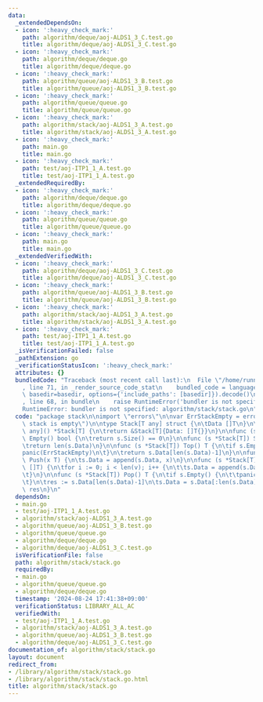 ```yaml
---
data:
  _extendedDependsOn:
  - icon: ':heavy_check_mark:'
    path: algorithm/deque/aoj-ALDS1_3_C.test.go
    title: algorithm/deque/aoj-ALDS1_3_C.test.go
  - icon: ':heavy_check_mark:'
    path: algorithm/deque/deque.go
    title: algorithm/deque/deque.go
  - icon: ':heavy_check_mark:'
    path: algorithm/queue/aoj-ALDS1_3_B.test.go
    title: algorithm/queue/aoj-ALDS1_3_B.test.go
  - icon: ':heavy_check_mark:'
    path: algorithm/queue/queue.go
    title: algorithm/queue/queue.go
  - icon: ':heavy_check_mark:'
    path: algorithm/stack/aoj-ALDS1_3_A.test.go
    title: algorithm/stack/aoj-ALDS1_3_A.test.go
  - icon: ':heavy_check_mark:'
    path: main.go
    title: main.go
  - icon: ':heavy_check_mark:'
    path: test/aoj-ITP1_1_A.test.go
    title: test/aoj-ITP1_1_A.test.go
  _extendedRequiredBy:
  - icon: ':heavy_check_mark:'
    path: algorithm/deque/deque.go
    title: algorithm/deque/deque.go
  - icon: ':heavy_check_mark:'
    path: algorithm/queue/queue.go
    title: algorithm/queue/queue.go
  - icon: ':heavy_check_mark:'
    path: main.go
    title: main.go
  _extendedVerifiedWith:
  - icon: ':heavy_check_mark:'
    path: algorithm/deque/aoj-ALDS1_3_C.test.go
    title: algorithm/deque/aoj-ALDS1_3_C.test.go
  - icon: ':heavy_check_mark:'
    path: algorithm/queue/aoj-ALDS1_3_B.test.go
    title: algorithm/queue/aoj-ALDS1_3_B.test.go
  - icon: ':heavy_check_mark:'
    path: algorithm/stack/aoj-ALDS1_3_A.test.go
    title: algorithm/stack/aoj-ALDS1_3_A.test.go
  - icon: ':heavy_check_mark:'
    path: test/aoj-ITP1_1_A.test.go
    title: test/aoj-ITP1_1_A.test.go
  _isVerificationFailed: false
  _pathExtension: go
  _verificationStatusIcon: ':heavy_check_mark:'
  attributes: {}
  bundledCode: "Traceback (most recent call last):\n  File \"/home/runner/.local/lib/python3.10/site-packages/onlinejudge_verify/documentation/build.py\"\
    , line 71, in _render_source_code_stat\n    bundled_code = language.bundle(stat.path,\
    \ basedir=basedir, options={'include_paths': [basedir]}).decode()\n  File \"/home/runner/.local/lib/python3.10/site-packages/onlinejudge_verify/languages/user_defined.py\"\
    , line 68, in bundle\n    raise RuntimeError('bundler is not specified: {}'.format(str(path)))\n\
    RuntimeError: bundler is not specified: algorithm/stack/stack.go\n"
  code: "package stack\n\nimport \"errors\"\n\nvar ErrStackEmpty = errors.New(\"Stack:\
    \ stack is empty\")\n\ntype Stack[T any] struct {\n\tData []T\n}\n\nfunc NewStack[T\
    \ any]() *Stack[T] {\n\treturn &Stack[T]{Data: []T{}}\n}\n\nfunc (s *Stack[T])\
    \ Empty() bool {\n\treturn s.Size() == 0\n}\n\nfunc (s *Stack[T]) Size() int {\n\
    \treturn len(s.Data)\n}\n\nfunc (s *Stack[T]) Top() T {\n\tif s.Empty() {\n\t\t\
    panic(ErrStackEmpty)\n\t}\n\treturn s.Data[len(s.Data)-1]\n}\n\nfunc (s *Stack[T])\
    \ Push(x T) {\n\ts.Data = append(s.Data, x)\n}\n\nfunc (s *Stack[T]) PushRange(v\
    \ []T) {\n\tfor i := 0; i < len(v); i++ {\n\t\ts.Data = append(s.Data, v[i])\n\
    \t}\n}\n\nfunc (s *Stack[T]) Pop() T {\n\tif s.Empty() {\n\t\tpanic(ErrStackEmpty)\n\
    \t}\n\tres := s.Data[len(s.Data)-1]\n\ts.Data = s.Data[:len(s.Data)-1]\n\treturn\
    \ res\n}\n"
  dependsOn:
  - main.go
  - test/aoj-ITP1_1_A.test.go
  - algorithm/stack/aoj-ALDS1_3_A.test.go
  - algorithm/queue/aoj-ALDS1_3_B.test.go
  - algorithm/queue/queue.go
  - algorithm/deque/deque.go
  - algorithm/deque/aoj-ALDS1_3_C.test.go
  isVerificationFile: false
  path: algorithm/stack/stack.go
  requiredBy:
  - main.go
  - algorithm/queue/queue.go
  - algorithm/deque/deque.go
  timestamp: '2024-08-24 17:41:38+09:00'
  verificationStatus: LIBRARY_ALL_AC
  verifiedWith:
  - test/aoj-ITP1_1_A.test.go
  - algorithm/stack/aoj-ALDS1_3_A.test.go
  - algorithm/queue/aoj-ALDS1_3_B.test.go
  - algorithm/deque/aoj-ALDS1_3_C.test.go
documentation_of: algorithm/stack/stack.go
layout: document
redirect_from:
- /library/algorithm/stack/stack.go
- /library/algorithm/stack/stack.go.html
title: algorithm/stack/stack.go
---
```

